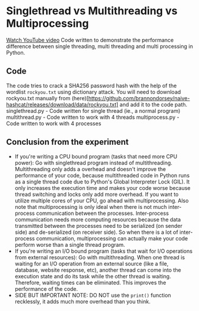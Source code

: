 # Singlethread vs Multithreading vs Multiprocessing


[Watch YouTube video](https://youtu.be/qFr_nQZWl7o)
Code written to demonstrate the performance difference between single threading, multi threading and multi processing in Python.

## Code
The code tries to crack a SHA256 password hash with the help of the wordlist `rockyou.txt` using dictionary attack.
You will need to download rockyou.txt manually from (here)[https://github.com/brannondorsey/naive-hashcat/releases/download/data/rockyou.txt] and add it to the code path.
singlethread.py - Code written for single thread (ie., a normal program)
multithread.py - Code written to work with 4 threads
multiprocess.py - Code written to work with 4 processes


## Conclusion from the experiment
- If you're writing a CPU bound program (tasks that need more CPU power): Go with singlethread program instead of multithreading. Multithreading only adds a overhead and doesn't improve the performance of your code, because multithreaded code in Python runs as a single thread code due to Python's Global Interpreter Lock (GIL). It only increases the execution time and makes your code worse because thread switching and locks only add more overhead. If you want to utilize multiple cores of your CPU, go ahead with multiprocessing. Also note that multiprocessing is only ideal when there is not much inter-process communication between the processes. Inter-process communication needs more computing resources because the data transmitted between the processes need to be serialized (on sender side) and de-serialized (on receiver side). So when there is a lot of inter-process communication, multiprocessing can actually make your code perform worse than a single thread program.
- If you're writing an I/O bound program (tasks that wait for I/O operations from external resources): Go with multithreading. When one thread is waiting for an I/O operation from an external source (like a file, database, website response, etc), another thread can come into the execution state and do its task while the other thread is waiting. Therefore, waiting times can be eliminated. This improves the performance of the code.
- SIDE BUT IMPORTANT NOTE: DO NOT use the `print()` function recklessly, it adds much more overhead than you think.

